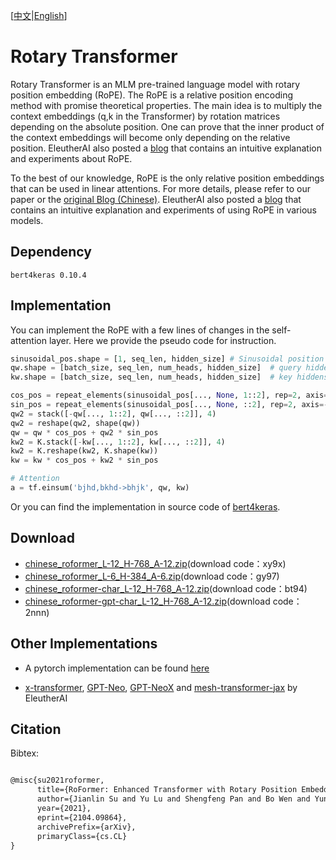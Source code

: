 [[中文](https://github.com/ZhuiyiTechnology/roformer/blob/main/README_zh.md)|[English](https://github.com/ZhuiyiTechnology/roformer/blob/main/README.md)]

# Rotary Transformer

Rotary Transformer is an MLM pre-trained language model with rotary position embedding (RoPE). The RoPE is a relative position encoding method with promise theoretical properties. The main idea is to multiply the context embeddings (q,k in the Transformer) by rotation matrices depending on the absolute position.  One can prove that the inner product of the context embeddings will become only depending on the relative position. EleutherAI also posted a [blog](https://blog.eleuther.ai/rotary-embeddings/) that contains an intuitive explanation and experiments about RoPE.

To the best of our knowledge, RoPE is the only relative position embeddings that can be used in linear attentions.  For more details, please refer to our paper or the [original Blog (Chinese)](https://kexue.fm/archives/8265). EleutherAI also posted a [blog](https://blog.eleuther.ai/rotary-embeddings/) that contains an intuitive explanation and experiments of using RoPE in various models.

## Dependency

`bert4keras 0.10.4`

## Implementation

You can implement the RoPE with a few lines of changes in the self-attention layer. Here we provide the pseudo code for instruction.

```python
sinusoidal_pos.shape = [1, seq_len, hidden_size] # Sinusoidal position embeddings
qw.shape = [batch_size, seq_len, num_heads, hidden_size]  # query hiddens
kw.shape = [batch_size, seq_len, num_heads, hidden_size]  # key hiddens

cos_pos = repeat_elements(sinusoidal_pos[..., None, 1::2], rep=2, axis=-1)
sin_pos = repeat_elements(sinusoidal_pos[..., None, ::2], rep=2, axis=-1)
qw2 = stack([-qw[..., 1::2], qw[..., ::2]], 4)
qw2 = reshape(qw2, shape(qw))
qw = qw * cos_pos + qw2 * sin_pos
kw2 = K.stack([-kw[..., 1::2], kw[..., ::2]], 4)
kw2 = K.reshape(kw2, K.shape(kw))
kw = kw * cos_pos + kw2 * sin_pos

# Attention
a = tf.einsum('bjhd,bkhd->bhjk', qw, kw)
```

Or you can find the implementation in source code of [bert4keras](https://github.com/bojone/bert4keras).

## Download

- [chinese_roformer_L-12_H-768_A-12.zip](https://pan.baidu.com/s/1fiss862YsGCwf2HvU_Jm-g)(download code：xy9x)
- [chinese_roformer_L-6_H-384_A-6.zip](https://pan.baidu.com/s/1iIXgZHHCgrYGXVRRSSCVPg)(download code：gy97)
- [chinese_roformer-char_L-12_H-768_A-12.zip](https://pan.baidu.com/s/1Q1pq8F4Fsl6bTipUAkqeDQ)(download code：bt94)
- [chinese_roformer-gpt-char_L-12_H-768_A-12.zip](https://pan.baidu.com/s/11YTnWLX0ThQr2P2yW0P7GA)(download code：2nnn)

## Other Implementations

- A pytorch implementation can be found [here](https://github.com/JunnYu/RoFormer_pytorch)

- [x-transformer](https://github.com/lucidrains/x-transformers), [GPT-Neo](https://github.com/EleutherAI/gpt-neo), [GPT-NeoX](https://github.com/EleutherAI/gpt-neox) and [mesh-transformer-jax](https://github.com/kingoflolz/mesh-transformer-jax) by EleutherAI

##  Citation

Bibtex:

```tex

@misc{su2021roformer,
      title={RoFormer: Enhanced Transformer with Rotary Position Embedding}, 
      author={Jianlin Su and Yu Lu and Shengfeng Pan and Bo Wen and Yunfeng Liu},
      year={2021},
      eprint={2104.09864},
      archivePrefix={arXiv},
      primaryClass={cs.CL}
}

```




